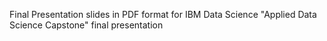 Final Presentation slides in PDF format for IBM Data Science "Applied Data Science Capstone" final presentation
